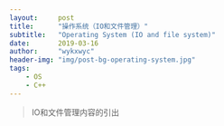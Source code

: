 ```yaml
---
layout:     post
title:      "操作系统（IO和文件管理）"
subtitle:   "Operating System (IO and file system)"
date:       2019-03-16
author:     "wykxwyc"
header-img: "img/post-bg-operating-system.jpg"
tags:
    - OS
    - C++
---
```

> IO和文件管理内容的引出
> 



